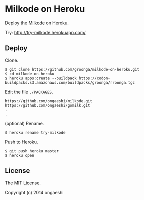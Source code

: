 # Milkode on Heroku

Deploy the [Milkode](https://github.com/ongaeshi/milkode) on Heroku.

Try: http://try-milkode.herokuapp.com/

## Deploy

Clone.

```
$ git clone https://github.com/groonga/milkode-on-heroku.git
$ cd milkode-on-heroku
$ heroku apps:create --buildpack https://codon-buildpacks.s3.amazonaws.com/buildpacks/groonga/rroonga.tgz
```

Edit the file `./PACKAGES`.

```
https://github.com/ongaeshi/milkode.git
https://github.com/ongaeshi/gomilk.git
.
.
```

(optional) Rename.

```
$ heroku rename try-milkode
```

Push to Heroku.

```
$ git push heroku master
$ heroku open
```

## License

The MIT License.

Copyright (c) 2014 ongaeshi





